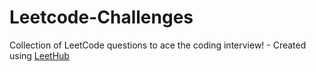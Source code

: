 # Leetcode-Challenges
Collection of LeetCode questions to ace the coding interview! - Created using [LeetHub](https://github.com/QasimWani/LeetHub)
